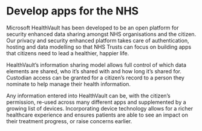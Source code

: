 Develop apps for the NHS
========================

Microsoft HealthVault has been developed to be an open platform for security enhanced data sharing amongst NHS organisations and the citizen. Our privacy and security enhanced platform takes care of authentication, hosting and data modelling so that NHS Trusts can focus on building apps that citizens need to lead a healthier, happier life.

HealthVault’s information sharing model allows full control of which data elements are shared, who it’s shared with and how long it’s shared for. Custodian access can be granted for a citizen’s record to a person they nominate to help manage their health information.

Any information entered into HealthVault can be, with the citizen’s permission, re-used across many different apps and supplemented by a growing list of devices. Incorporating device technology allows for a richer healthcare experience and ensures patients are able to see an impact on their treatment progress, or raise concerns earlier.
